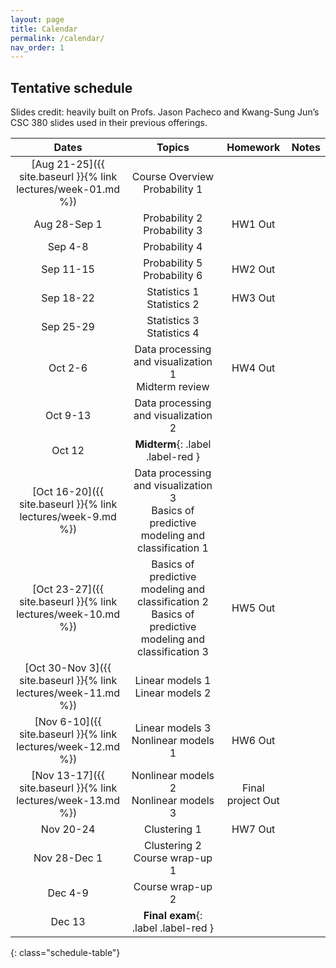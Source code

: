 ```yaml
---
layout: page
title: Calendar
permalink: /calendar/
nav_order: 1
---
```


## Tentative schedule

Slides credit: heavily built on Profs. Jason Pacheco and Kwang-Sung Jun’s CSC 380 slides used in their previous offerings.


| Dates         | Topics                                   | Homework  | Notes                    |
|:-------------:|:----------------------------------------:|:---------:|:------------------------:|
|[Aug 21-25]({{ site.baseurl }}{% link lectures/week-01.md %})| Course Overview <br /> Probability 1     |                          |
|Aug 28-Sep 1   | Probability 2   <br /> Probability 3     |HW1 Out    |
|Sep 4-8        | Probability 4                            |                       |
|Sep 11-15      | Probability 5   <br /> Probability 6     |HW2 Out                         |
|Sep 18-22      | Statistics 1    <br /> Statistics 2      |HW3 Out                       |
|Sep 25-29      | Statistics 3    <br />  Statistics 4     |                      |
|Oct 2-6       | Data processing and visualization 1   <br />  Midterm review     |HW4 Out                         |
|Oct 9-13      | Data processing and visualization 2     |                      |
|Oct 12      |  **Midterm**{: .label .label-red }      |                        |
|[Oct 16-20]({{ site.baseurl }}{% link lectures/week-9.md %})     | Data processing and visualization 3   <br /> Basics of predictive modeling and classification 1 |                        |
|[Oct 23-27]({{ site.baseurl }}{% link lectures/week-10.md %})       | Basics of predictive modeling and classification 2   <br /> Basics of predictive modeling and classification 3 | HW5 Out                       |
|[Oct 30-Nov 3]({{ site.baseurl }}{% link lectures/week-11.md %})  | Linear models 1   <br /> Linear models 2 |                        |
|[Nov 6-10]({{ site.baseurl }}{% link lectures/week-12.md %})      | Linear models 3   <br /> Nonlinear models 1  |HW6 Out                        |
|[Nov 13-17]({{ site.baseurl }}{% link lectures/week-13.md %})      | Nonlinear models 2   <br /> Nonlinear models 3  |Final project Out                        |
|Nov 20-24      | Clustering 1  |    HW7 Out                    |
|Nov 28-Dec 1   | Clustering 2  <br />  Course wrap-up 1                    |
|Dec 4-9   | Course wrap-up  2                     |   |
|Dec 13   | **Final exam**{: .label .label-red }                  |   |




{: class="schedule-table"}
